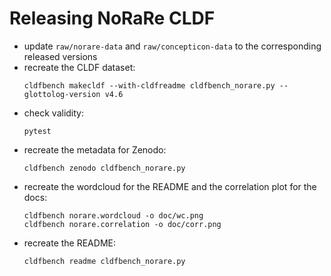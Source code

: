 # Releasing NoRaRe CLDF

- update `raw/norare-data` and `raw/concepticon-data` to the corresponding released versions
- recreate the CLDF dataset:
  ```shell
  cldfbench makecldf --with-cldfreadme cldfbench_norare.py --glottolog-version v4.6
  ```
- check validity:
  ```shell
  pytest
  ```
- recreate the metadata for Zenodo:
  ```shell
  cldfbench zenodo cldfbench_norare.py
  ```
- recreate the wordcloud for the README and the correlation plot for the docs:
  ```shell
  cldfbench norare.wordcloud -o doc/wc.png
  cldfbench norare.correlation -o doc/corr.png
  ```
- recreate the README:
  ```shell
  cldfbench readme cldfbench_norare.py 
  ```
